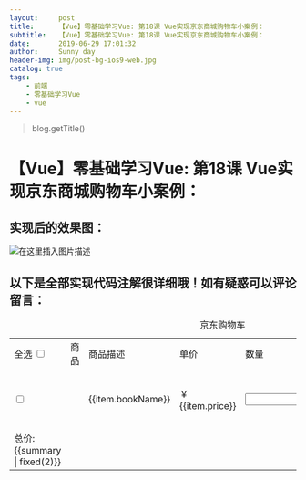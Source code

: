 ```yaml
---
layout:     post
title:      【Vue】零基础学习Vue: 第18课 Vue实现京东商城购物车小案例：
subtitle:   【Vue】零基础学习Vue: 第18课 Vue实现京东商城购物车小案例：
date:       2019-06-29 17:01:32
author:     Sunny day
header-img: img/post-bg-ios9-web.jpg
catalog: true
tags:
    - 前端
    - 零基础学习Vue
    - vue
---
```

>blog.getTitle() 

# 【Vue】零基础学习Vue: 第18课 Vue实现京东商城购物车小案例：


## 实现后的效果图：

![在这里插入图片描述](https://img-blog.csdnimg.cn/20190417125233727.png?x-oss-process=image/watermark,type_ZmFuZ3poZW5naGVpdGk,shadow_10,text_aHR0cHM6Ly9ibG9nLmNzZG4ubmV0L3FxXzQxNjE0OTI4,size_16,color_FFFFFF,t_70)

## []()[]()**以下是全部实现代码注解很详细哦！如有疑惑可以评论留言：**

<!DOCTYPE html> <html lang="en"> <head> <meta charset="UTF-8"> <title>购物车</title> <!-- 引入 bootstrap (bootstrap是写好css样式可以直接通过clssname应用) 也可以自己写 不引用 --> <link rel="stylesheet" href="https://cdn.jsdelivr.net/npm/bootstrap@3.3.7/dist/css/bootstrap.min.css" integrity="sha384-BVYiiSIFeK1dGmJRAkycuHAHRg32OmUcww7on3RYdg4Va+PmSTsz/K68vbdEjh4u" crossorigin="anonymous"> <!-- 引入vue --> <script src="https://cdn.jsdelivr.net/npm/vue/dist/vue.js"></script> <style> /*{ margin:0; padding:0; } /#app{ width:1200px; margin:auto; } </style> </head> <body> <!------------------------- 以下是样式效果代码 -------------------------> <div id="app"> <table class="table table-hover"> <!-- class="h1 text-center text-success" 使用bootstrap内写好的css样式修饰 --> <caption class="h1 text-center text-success">京东购物车</caption> <tr> <td> <label>全选</label> <!-- v-model 是否选中布尔数绑定vue内的data内的数据。 @change监听复选框点击执行selectAll方法 --> <input type="checkbox" v-model="checkAll" @change="selectAll" > </td> <td>商品</td> <td>商品描述</td> <td>单价</td> <td>数量</td> <td>小计</td> <td>操作</td> </tr> <!-- 通过vue 的v-for遍历data内的数组 --> <tr v-for="(item, index) in products"> <td> <!-- v-model 是否选中布尔数绑定vue内的data内的数据 @change监听复选框点击执行 selectSelected 方法--> <input type="checkbox" v-model="item.isSelected" @change="selectSelected" > </td> <!-- : 是 v-bind 指令的缩写--> <td><img :src="item.imgUrl" alt=""></td> <td>{{item.bookName}}</td> <td>￥{{item.price}}</td> <td><input type="number" v-model.number="item.amount"></td> <!-- |管道符号 fixed管道函数 对管道符左侧的数据不操作 只改变在视图中的显示 --> <td>{{ item.amount /* item.price | fixed(2) }}</td> <!-- class="btn btn-danger" 使用bootstrap内写好的css样式修饰 --> <td><div class="btn btn-danger" @click="remove(index)">删除</div></td> </tr> <tr> <!-- summary是在computed内定义的一个计算属性 --> <td>总价:{{summary | fixed(2)}}</td> </tr> </table> </div> <!------------------------- 以下是vue代码 -------------------------> <script> let vm = new Vue({ el:'/#app', filters:{ //管道函数 对管道符左侧的数据不操作 只改变在视图中的显示 fixed(value,num){ //第一个参数是管道符左侧的数据 return '￥'+value.toFixed(num)+'元' } }, data:{ checkAll:false, //计入全选框的状态 //下面是模拟的加入购物车的数据 products:[ { isSelected:false, //计入复选框的状态，计算总价格时需要 imgUrl:"https://img10.360buyimg.com/cms/s80x80_jfs/t6094/107/710811867/382815/4d54717/592bf165N755a88f0.jpg", //商品图片 bookName:'深入浅出Node.js', //购物商品名 price: 54.50, //价格 amount:1, //购买数量 }, { isSelected:false, imgUrl:"https://img10.360buyimg.com/cms/s80x80_jfs/t9508/97/2285719018/62961/99c5b1b7/59f299b4Nc9e78adb.jpg", bookName:'Vue.js实战', price: 62.4, amount:1, } ] }, //methods 内定义方法 methods: { //全选按钮 selectAll(){ //forEach() 遍历数组 将所有的 this.products.forEach((item)=>{ item.isSelected = this.checkAll; //将 数组内数据的 所有复选框的状态 定义成全选框状态 }) }, //判断是否全选 selectSelected(){ //every() 遍历数组方法 如果数组每一项指定数据都为true 则返回true this.checkAll = this.products.every((item)=>{ return item.isSelected }) }, //删除数组内一条数据 remove(index){ this.products.splice(index,1); //从下标index开始删除products数组的1条数据 } }, //computed 存计算属性 computed: { summary(){ //reduce() //数组求和方法 (pre,next) pre表示总和 next表示数组下标 return this.products.reduce((pre,next)=>{ return pre + (next.isSelected? next.price/*next.amount : 0) },0) //0 表示pre初始为0 } }, }) </script> </body> </html>

 


